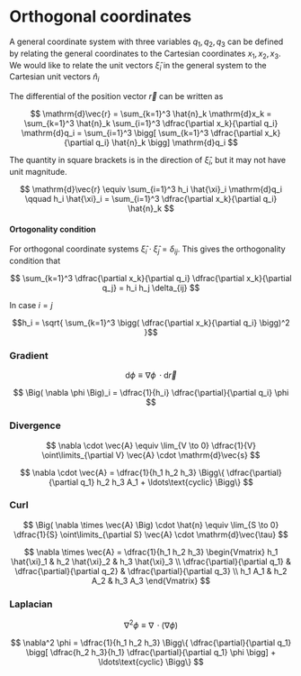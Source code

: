 # Orthogonal coordinates

A general coordinate system with three variables $q_1, q_2, q_3$ can be defined by relating the general coordinates to the Cartesian coordinates $x_1, x_2, x_3$. We would like to relate the unit vectors $\hat{\xi}_i$ in the general system to the Cartesian unit vectors $\hat{n}_i$

The differential of the position vector $\vec{r}$ can be written as

$$
\mathrm{d}\vec{r} = \sum_{k=1}^3 \hat{n}_k \mathrm{d}x_k
= \sum_{k=1}^3 \hat{n}_k \sum_{i=1}^3 \dfrac{\partial x_k}{\partial q_i} \mathrm{d}q_i
= \sum_{i=1}^3 \bigg[ \sum_{k=1}^3 \dfrac{\partial x_k}{\partial q_i} \hat{n}_k \bigg] \mathrm{d}q_i
$$

The quantity in square brackets is in the direction of $\hat{\xi}_i$, but it may not have unit magnitude.

$$
\mathrm{d}\vec{r} \equiv \sum_{i=1}^3 h_i \hat{\xi}_i \mathrm{d}q_i
\qquad
h_i \hat{\xi}_i = \sum_{i=1}^3 \dfrac{\partial x_k}{\partial q_i} \hat{n}_k
$$

#### Ortogonality condition

For orthogonal coordinate systems $\hat{\xi}_i \cdot \hat{\xi}_j = \delta_{ij}$. This gives the orthogonality condition that

$$
\sum_{k=1}^3 \dfrac{\partial x_k}{\partial q_i} \dfrac{\partial x_k}{\partial q_j} = h_i h_j \delta_{ij}
$$

In case $i = j$

$$h_i = \sqrt{ \sum_{k=1}^3 \bigg( \dfrac{\partial x_k}{\partial q_i} \bigg)^2 }$$

### Gradient

$$
\mathrm{d}\phi \equiv \nabla \phi \, \cdot \mathrm{d}\vec{r}
$$

$$
\Big( \nabla \phi \Big)_i = \dfrac{1}{h_i} \dfrac{\partial}{\partial q_i} \phi
$$

### Divergence

$$
\nabla \cdot \vec{A} \equiv \lim_{V \to 0} \dfrac{1}{V} \oint\limits_{\partial V} \vec{A} \cdot \mathrm{d}\vec{s}
$$

$$
\nabla \cdot \vec{A} = \dfrac{1}{h_1 h_2 h_3} \Bigg\{ \dfrac{\partial}{\partial q_1} h_2 h_3 A_1 + \ldots\text{cyclic} \Bigg\}
$$

### Curl

$$
\Big( \nabla \times \vec{A} \Big) \cdot \hat{n} \equiv \lim_{S \to 0} \dfrac{1}{S} \oint\limits_{\partial S} \vec{A} \cdot \mathrm{d}\vec{\tau}
$$

$$
\nabla \times \vec{A} = \dfrac{1}{h_1 h_2 h_3}
\begin{Vmatrix}
h_1 \hat{\xi}_1 & h_2 \hat{\xi}_2 & h_3 \hat{\xi}_3 \\
\dfrac{\partial}{\partial q_1} & \dfrac{\partial}{\partial q_2} & \dfrac{\partial}{\partial q_3} \\
h_1 A_1 & h_2 A_2 & h_3 A_3
\end{Vmatrix}
$$

### Laplacian

$$
\nabla^2 \phi \equiv \nabla \, \cdot \Big( \nabla \phi \Big)
$$

$$
\nabla^2 \phi = \dfrac{1}{h_1 h_2 h_3} \Bigg\{ \dfrac{\partial}{\partial q_1} \bigg[ \dfrac{h_2 h_3}{h_1} \dfrac{\partial}{\partial q_1} \phi \bigg] + \ldots\text{cyclic} \Bigg\}
$$
